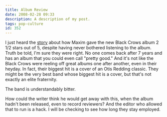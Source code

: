 ```yaml
---
title: Album Review
date: 2008-02-28 09:33
description: A description of my post.
tags: pop-culture
id: 352
---
```

I just heard the <a href="http://ap.google.com/article/ALeqM5hHOAjk5E7X13mmzngI4wUdwCZZJQD8V2UV2G2" target="_blank">story</a> about how Maxim gave the new Black Crows album 2 1/2 stars out of 5, despite having never bothered listening to the album. 
<span class="spanEndPreview">&nbsp;</span>
Truth be told, I'm sure they were right.  No one comes back after 7 years and has an album that you could even call "pretty good."  And it's not like the Black Crows were reeling off great albums one after another, even in their heyday.  In fact, their biggest hit is a cover of an Otis Redding classic.  They might be the very best band whose biggest hit is a cover, but that's not exactly an elite fraternity.

The band is understandably bitter.  

How could the writer think he would get away with this, when the album hadn't been released, even to record reviewers?  And the editor who allowed that to run is a hack.  I will be checking to see how long they stay employed.